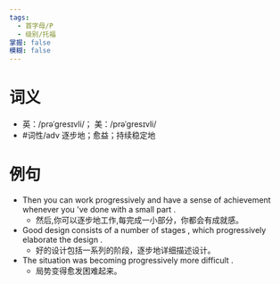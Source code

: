 ```yaml
---
tags:
  - 首字母/P
  - 级别/托福
掌握: false
模糊: false
---
```

# 词义
- 英：/prəˈɡresɪvli/； 美：/prəˈɡresɪvli/
- #词性/adv  逐步地；愈益；持续稳定地
# 例句
- Then you can work progressively and have a sense of achievement whenever you 've done with a small part .
	- 然后,你可以逐步地工作,每完成一小部分，你都会有成就感。
- Good design consists of a number of stages , which progressively elaborate the design .
	- 好的设计包括一系列的阶段，逐步地详细描述设计。
- The situation was becoming progressively more difficult .
	- 局势变得愈发困难起来。
